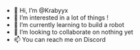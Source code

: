 - 👋 Hi, I’m @Krabyyx
- 👀 I’m interested in a lot of things !
- 🌱 I’m currently learning to build a robot
- 💞️ I’m looking to collaborate on nothing yet
- 📫 You can reach me on Discord

<!---
Krabyyx/Krabyyx is a ✨ special ✨ repository because its `README.md` (this file) appears on your GitHub profile.
You can click the Preview link to take a look at your changes.
--->
